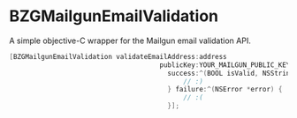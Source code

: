 # BZGMailgunEmailValidation

A simple objective-C wrapper for the Mailgun email validation API.

```objective-c
[BZGMailgunEmailValidation validateEmailAddress:address
                                      publicKey:YOUR_MAILGUN_PUBLIC_KEY
                                        success:^(BOOL isValid, NSString *didYouMean) {
                                            // :)
                                        } failure:^(NSError *error) {
                                            // :(
                                        }];
```
